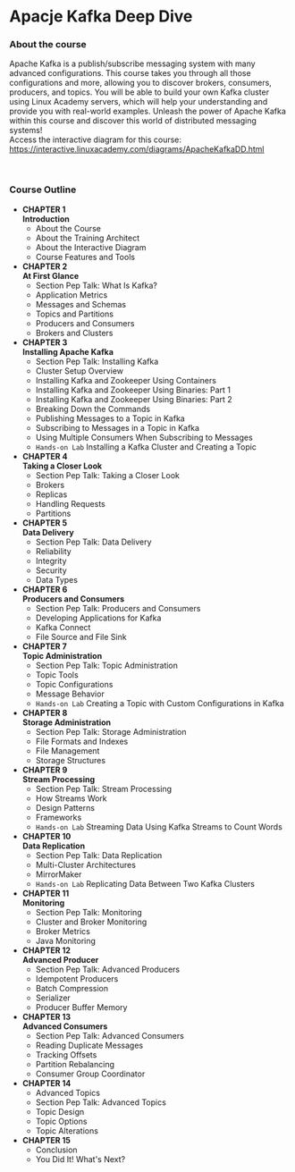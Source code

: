# Apacje Kafka Deep Dive

### About the course
Apache Kafka is a publish/subscribe messaging system with many advanced configurations. This course takes you through all those configurations and more, allowing you to discover brokers, consumers, producers, and topics. You will be able to build your own Kafka cluster using Linux Academy servers, which will help your understanding and provide you with real-world examples. Unleash the power of Apache Kafka within this course and discover this world of distributed messaging systems!<br>
Access the interactive diagram for this course: https://interactive.linuxacademy.com/diagrams/ApacheKafkaDD.html

<br>

### Course Outline
- **CHAPTER 1<br>Introduction**
  - About the Course
  - About the Training Architect
  - About the Interactive Diagram
  - Course Features and Tools
- **CHAPTER 2<br>At First Glance**
  - Section Pep Talk: What Is Kafka?
  - Application Metrics
  - Messages and Schemas
  - Topics and Partitions
  - Producers and Consumers
  - Brokers and Clusters
- **CHAPTER 3<br>Installing Apache Kafka**
  - Section Pep Talk: Installing Kafka
  - Cluster Setup Overview
  - Installing Kafka and Zookeeper Using Containers
  - Installing Kafka and Zookeeper Using Binaries: Part 1
  - Installing Kafka and Zookeeper Using Binaries: Part 2
  - Breaking Down the Commands
  - Publishing Messages to a Topic in Kafka
  - Subscribing to Messages in a Topic in Kafka
  - Using Multiple Consumers When Subscribing to Messages
  - `Hands-on Lab` Installing a Kafka Cluster and Creating a Topic
- **CHAPTER 4<br>Taking a Closer Look**
  - Section Pep Talk: Taking a Closer Look
  - Brokers
  - Replicas
  - Handling Requests
  - Partitions
- **CHAPTER 5<br>Data Delivery**
  - Section Pep Talk: Data Delivery
  - Reliability
  - Integrity
  - Security
  - Data Types
- **CHAPTER 6<br>Producers and Consumers**
  - Section Pep Talk: Producers and Consumers
  - Developing Applications for Kafka
  - Kafka Connect
  - File Source and File Sink
- **CHAPTER 7<br>Topic Administration**
  - Section Pep Talk: Topic Administration
  - Topic Tools
  - Topic Configurations
  - Message Behavior
  - `Hands-on Lab` Creating a Topic with Custom Configurations in Kafka
- **CHAPTER 8<br>Storage Administration**
  - Section Pep Talk: Storage Administration
  - File Formats and Indexes
  - File Management
  - Storage Structures
- **CHAPTER 9<br>Stream Processing**
  - Section Pep Talk: Stream Processing
  - How Streams Work
  - Design Patterns
  - Frameworks
  - `Hands-on Lab` Streaming Data Using Kafka Streams to Count Words
- **CHAPTER 10<br>Data Replication**
  - Section Pep Talk: Data Replication
  - Multi-Cluster Architectures
  - MirrorMaker
  - `Hands-on Lab` Replicating Data Between Two Kafka Clusters
- **CHAPTER 11<br>Monitoring**
  - Section Pep Talk: Monitoring
  - Cluster and Broker Monitoring
  - Broker Metrics
  - Java Monitoring
- **CHAPTER 12<br>Advanced Producer**
  - Section Pep Talk: Advanced Producers
  - Idempotent Producers
  - Batch Compression
  - Serializer
  - Producer Buffer Memory
- **CHAPTER 13<br>Advanced Consumers**
  - Section Pep Talk: Advanced Consumers
  - Reading Duplicate Messages
  - Tracking Offsets
  - Partition Rebalancing
  - Consumer Group Coordinator
- **CHAPTER 14**
  - Advanced Topics
  - Section Pep Talk: Advanced Topics
  - Topic Design
  - Topic Options
  - Topic Alterations
- **CHAPTER 15**
  - Conclusion
  - You Did It! What's Next?
